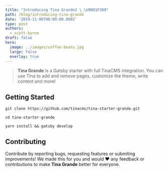 ```yaml
---
title: "Introducing Tina Grande2 \_\U0001F389"
path: /blog/introducing-tina-grande
date: '2019-11-06T00:00:00.000Z'
type: post
authors:
  - scott-byrne
draft: false
hero:
  image: ../images/coffee-beans.jpg
  large: false
  overlay: true
---
```


> **Tina Grande** is a Gatsby starter with full TinaCMS integration. You can use Tina to add and remove pages, customize the theme, write content and more!

## Getting Started

```shell-session
git clone https://github.com/tinacms/tina-starter-grande.git

cd tina-starter-grande

yarn install && gatsby develop
```

## Contributing

Contribute by reporting bugs, requesting features or submiting improvements! We made this for you and would ❤️ any feedback or contributions to make **Tina Grande** better for everyone.
